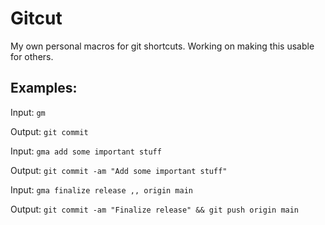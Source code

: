 # Gitcut

My own personal macros for git shortcuts. Working on making this
usable for others.

## Examples:

Input: `gm`

Output: `git commit`

Input: `gma add some important stuff`

Output: `git commit -am "Add some important stuff"`

Input: `gma finalize release ,, origin main`

Output: `git commit -am "Finalize release" && git push origin main`
